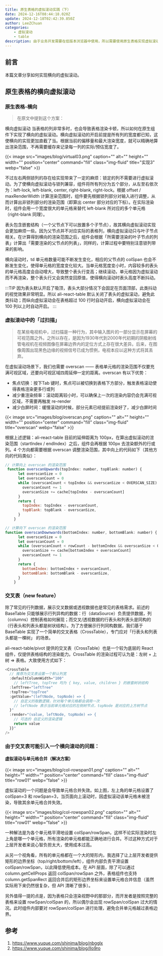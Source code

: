 ```yaml
---
title: 原生表格的虚拟滚动实践（下）
date: 2024-12-16T08:44:18.020Z
update: 2024-12-18T02:42:39.850Z
author: LeeZChuan
categories:
    - 虚拟滚动
    - table
description: 由于业务开发需要在低版本浏览器中使用，所以需要使用原生表格实现虚拟滚动，本篇分享表格横向的虚拟滚动。
---
```


## 前言

本篇文章分享如何实现横向的虚拟滚动。

## 原生表格的横向虚拟滚动

### 原生表格-横向

> 在原文中提到这个方案：

横向虚拟滚动
当表格的列非常多时，也会导致表格渲染卡顿，所以如何在原生组件下实现了横向的虚拟滚动。横向虚拟滚动的开启前提是所有列的宽度都已知，这使横向的实现更加直截了当。根据当前的偏移量和最大渲染宽度，就可以精确地算出渲染范围，不再需要缓存来记录每一列的实际/预估宽度了。

{{< image src="images/blog/virtual03.png" caption="" alt="" height="" width="" position="center" command="fill"  class="img-fluid" title="实现3"  webp="false" >}}

不过左右两侧锁列的存在给实现带来了一定的麻烦：锁定的列不需要进行虚拟滚动。为了使横向虚拟滚动与锁列兼容，组件将所有列分为五个部分，从左至右依次为：left-lock, left-blank, center, right-blank, right-lock。根据 offset / maxRenderWidth 计算渲染范围时，组件要先根据锁列部分对输入进行调整，从而计算出非锁列部分的渲染范围（即算出 center 部分对应的下标）。在实际渲染时，组件会用一个宽度很大的单元格来替代 left-blank 所对应的多个单元格（right-blank 同理）。

表头包含嵌套结构（一个父节点下可以放置多个子节点），故其横向虚拟滚动实现会更加麻烦一些。因为父节点并不对应实际的表格列，横向虚拟滚动只与叶子节点相关。在计算得到横向的渲染范围之后，组件会根据「所需要渲染的叶子节点的列表」计算出「需要渲染的父节点的列表」，同样的，计算过程中要特别注意锁列带来的影响。

横向滚动时，td 单元格数量可能不断发生变化，相应的父节点的 colSpan 也会不断发生变化，使得单元格的宽度变化较大。当单元格宽度变小时，内容较多的表头的单元格高度会自动增大，导致整个表头行变高；继续滚动，单元格因为虚拟滚动而不再渲染，整个表头行又会突然变回原值，使得横向滚动时表头高度不断抖动。

:::TIP
因为表头默认开启了吸顶，表头大部分情况下会固定在页面顶部，此类抖动的视觉效果非常明显。所以 ali-react-table 默认关闭了表头的虚拟滚动，避免此类抖动；而纵向虚拟滚动会在表格超过 100 行时自动开启，横向虚拟滚动会在 100 列以上时自动开启。
:::

### 虚拟滚动中的「过扫描」

> 在某些电视机中，过扫描是一种行为，其中输入图片的一部分显示在屏幕的可视范围之外。之所以存在，是因为1930年代到2000年代初期的阴极射线管电视机在视频图像在屏幕边界内的定位方式上存在很大差异。后来，在图像周围出现黑色边缘的视频信号已成为惯例，电视本应以这种方式将其丢弃。

在虚拟滚动场景下，我们也需要 overscan —— 表格单元格的渲染范围不仅要充满可视区域，还要向可视区域四周延伸一定的距离。overscan 有以下优势：

- 焦点切换：按下Tab 键时，焦点可以被切换到表格下方部分，触发表格滚动使得表格渲染更多行或列
- 减少重渲染频率：滚动距离较小时，可以确保上一次的渲染内容仍会充满可视区域，不需要再触发 re-render
- 减少白屏时间：缓慢滚动的时候，部分元素已经提前渲染好了，减少白屏时间

{{< image src="images/blog/overscan.png" caption="" alt="" height="" width="" position="center" command="fill"  class="img-fluid" title="overscan"  webp="false" >}}

根据上述逻辑：ali-react-table 目前的延伸距离为 100px，在算出虚拟滚动的渲染范围（startIndex / endIndex）之后，组件会再根据 100px 去渲染额外的行或列。4 个方向都需要根据 overscan 调整渲染范围，其中向上的代码如下（其他方向的代码类似）：

```js
// 计算向上 overscan 的渲染范围
 function overscanUpwards(topIndex: number, topBlank: number) {
      let overscanSize = 0
      let overscanCount = 0
      while (overscanCount < topIndex && overscanSize < OVERSCAN_SIZE) {
        overscanCount += 1
        overscanSize += cache[topIndex - overscanCount]
      }
      return {
        topIndex: topIndex - overscanCount,
        topBlank: topBlank - overscanSize,
      }
    }

// 计算向下 overscan 的渲染范围
function overscanDownwards(bottomIndex: number, bottomBlank: number) {
      let overscanSize = 0
      let overscanCount = 0
      while (overscanCount < rowCount - bottomIndex && overscanSize < OVERSCAN_SIZE) {
        overscanSize += cache[bottomIndex + overscanCount]
        overscanCount += 1
      }
      return {
        bottomIndex: bottomIndex + overscanCount,
        bottomBlank: bottomBlank - overscanSize,
      }
    }
```


### 交叉表（new feature）

除了常见的行列数据，展示交叉数据或透视数据也是常见的表格需求。前述的 BaseTable 只能够展示行列异构的数据：行（dataSource）负责提供数据，列（columns）控制表格如何展现；而交叉/透视数据的行表头和列表头是同构的（行表头和列表头都是树状结构）。为了方便展示行列同构数据，我们基于 BaseTable 实现了一个简单的交叉表格（CrossTable），专门应对「行表头和列表头都是一棵树」 的场景。

ali-react-table/pivot 提供的交叉表（CrossTable）也是一个较为底层的 React 组件，仅提供表格结构的渲染能力。CrossTable 的渲染过程可认为是：左树 + 上树 => 表格。大致使用方式如下：

```js
<CrossTable
  // 推荐为交叉表设置一个默认列宽
  :defaultColumnWidth="100"
	// leftTree, topTree 均为 { key, value, children } 的嵌套树状结构
  :leftTree="leftTree"
  :topTree="topTree"
  :getValue="(leftNode, topNode) => {
    // 自定义的取数逻辑，针对每个单元格都会调用一次
    // leftNode 表示当前单元格对应的左侧树节点，topNode 是对应的上方树节点
  }"
  :render="(value, leftNode, topNode) => {
    // 可选的 自定义的渲染逻辑
    return value
  }}"
/>
```

### 由于交叉表可能引入一个横向滚动的问题：

#### 虚拟滚动与单元格合并（解决方案）

{{< image src="images/blog/col-rowspan01.png" caption="" alt="" height="" width="" position="center" command="fill"  class="img-fluid" title="row01"  webp="false" >}}

虚拟滚动的一个问题是会导致单元格合并失效。如上图，左上角的单元格设置了 colSpan=3 和 rowSpan=3，当页面向上滚动时，因虚拟滚动该单元格未被渲染，导致其余单元格合并失效。

{{< image src="images/blog/col-rowspan02.png" caption="" alt="" height="" width="" position="center" command="fill"  class="img-fluid" title="row01"  webp="false" >}}

一种解法是为各个单元格平滑地设置 colSpan/rowSpan，这样不论实际渲染时左上角是哪一个单元格，所有渲染的单元格都能正确地进行合并。不过这种方式对于上层开发者来说心智负担太大，使用成本过高。

从另一个视角看，所有的单元格都在一个大的矩形内，我选择了让上层开发者提供矩形的边界坐标（top/right/bottom/left），组件内部负责平滑设置 colSpan/rowSpan，以此降低使用成本。在 API 层面，除了可以通过 column.getCellProps 返回 colSpan/rowSpan 之外，表格组件也支持 column.getSpanRect 返回合并后的矩形边界坐标来设置单元格合并信息（虽然实际用下来仍然很复杂，但 API 清晰了很多）。

另外值得一提的点是，因为表格只会渲染视野中的那部分，而开发者是按照完整的表格来设置 rowSpan/colSpan 的，所以偶尔会出现 rowSpan/colSpan 过大的情况。此时组件内部要对 rowSpan/colSpan 进行处理，避免合并单元格越过表格边界。

## 参考

1. https://www.yuque.com/shinima/blog/nbgglx
2. https://www.yuque.com/shinima/blog/llo9ro
